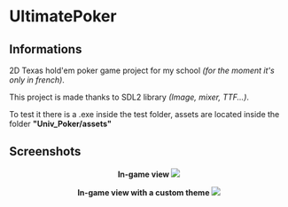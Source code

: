 # UltimatePoker
## Informations
2D Texas hold'em poker game project for my school *(for the moment it's only in french)*.

This project is made thanks to SDL2 library *(Image, mixer, TTF...)*.

To test it there is a .exe inside the test folder, assets are located inside the folder **"Univ_Poker/assets"**

## Screenshots
<p align="center"> <b> In-game view <b>
<img src="https://user-images.githubusercontent.com/65224852/235274041-89e0f8fa-a59f-4d32-b8d5-d0822742af80.png">
</p>

<p align="center"> <b> In-game view with a custom theme <b>
<img src="https://user-images.githubusercontent.com/65224852/235274581-e7a8b3c9-4720-4e67-8b2f-745b5744864c.png">
</p>
